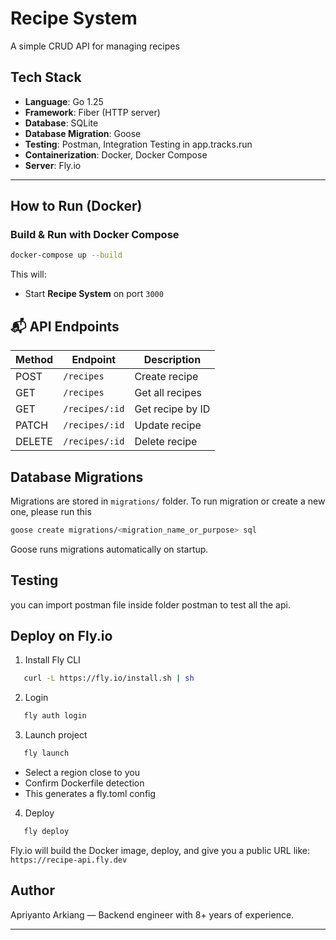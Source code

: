 # Recipe System
A simple CRUD API for managing recipes

## Tech Stack
- **Language**: Go 1.25
- **Framework**: Fiber (HTTP server)
- **Database**: SQLite
- **Database Migration**: Goose
- **Testing**: Postman, Integration Testing in app.tracks.run
- **Containerization**: Docker, Docker Compose
- **Server**: Fly.io

---

## How to Run (Docker)
### Build & Run with Docker Compose
```bash
docker-compose up --build
```

This will:
- Start **Recipe System** on port `3000`

## 📬 API Endpoints
| Method | Endpoint       | Description      |
| ------ | -------------- | ---------------- |
| POST   | `/recipes`     | Create recipe    |
| GET    | `/recipes`     | Get all recipes  |
| GET    | `/recipes/:id` | Get recipe by ID |
| PATCH  | `/recipes/:id` | Update recipe    |
| DELETE | `/recipes/:id` | Delete recipe    |

## Database Migrations
Migrations are stored in `migrations/` folder.
To run migration or create a new one, please run this
```bash
goose create migrations/<migration_name_or_purpose> sql
```
Goose runs migrations automatically on startup.

## Testing
you can import postman file inside folder postman to test all the api.

## Deploy on Fly.io
1. Install Fly CLI
```bash
   curl -L https://fly.io/install.sh | sh
```

2. Login
```bash
   fly auth login
```

3. Launch project
```bash
   fly launch
```
- Select a region close to you 
- Confirm Dockerfile detection 
- This generates a fly.toml config

4. Deploy
```bash
   fly deploy
```
Fly.io will build the Docker image, deploy, and give you a public URL like:
`https://recipe-api.fly.dev`

## Author

Apriyanto Arkiang — Backend engineer with 8+ years of experience.

---